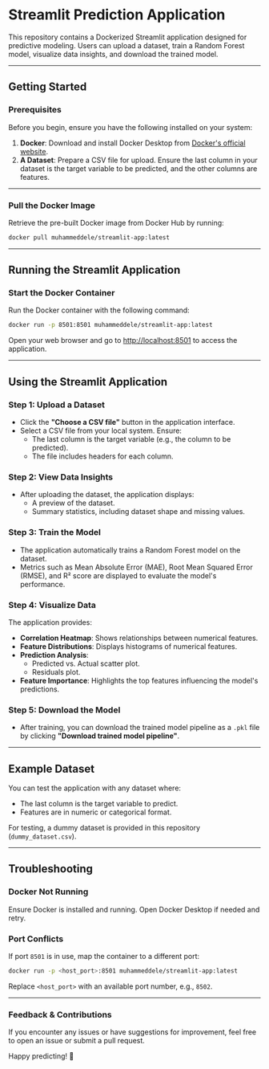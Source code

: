 
# Streamlit Prediction Application

This repository contains a Dockerized Streamlit application designed for predictive modeling. Users can upload a dataset, train a Random Forest model, visualize data insights, and download the trained model.

---

## Getting Started

### Prerequisites

Before you begin, ensure you have the following installed on your system:

1. **Docker**: Download and install Docker Desktop from [Docker's official website](https://www.docker.com/products/docker-desktop).
2. **A Dataset**: Prepare a CSV file for upload. Ensure the last column in your dataset is the target variable to be predicted, and the other columns are features.

---

### Pull the Docker Image

Retrieve the pre-built Docker image from Docker Hub by running:
```sh
docker pull muhammeddele/streamlit-app:latest
```

---

## Running the Streamlit Application

### Start the Docker Container

Run the Docker container with the following command:
```sh
docker run -p 8501:8501 muhammeddele/streamlit-app:latest
```

Open your web browser and go to [http://localhost:8501](http://localhost:8501) to access the application.

---

## Using the Streamlit Application

### Step 1: Upload a Dataset

- Click the **"Choose a CSV file"** button in the application interface.
- Select a CSV file from your local system. Ensure:
  - The last column is the target variable (e.g., the column to be predicted).
  - The file includes headers for each column.

### Step 2: View Data Insights

- After uploading the dataset, the application displays:
  - A preview of the dataset.
  - Summary statistics, including dataset shape and missing values.

### Step 3: Train the Model

- The application automatically trains a Random Forest model on the dataset.
- Metrics such as Mean Absolute Error (MAE), Root Mean Squared Error (RMSE), and R² score are displayed to evaluate the model's performance.

### Step 4: Visualize Data

The application provides:
- **Correlation Heatmap**: Shows relationships between numerical features.
- **Feature Distributions**: Displays histograms of numerical features.
- **Prediction Analysis**:
  - Predicted vs. Actual scatter plot.
  - Residuals plot.
- **Feature Importance**: Highlights the top features influencing the model's predictions.

### Step 5: Download the Model

- After training, you can download the trained model pipeline as a `.pkl` file by clicking **"Download trained model pipeline"**.

---

## Example Dataset

You can test the application with any dataset where:
- The last column is the target variable to predict.
- Features are in numeric or categorical format.

For testing, a dummy dataset is provided in this repository (`dummy_dataset.csv`).

---

## Troubleshooting

### Docker Not Running

Ensure Docker is installed and running. Open Docker Desktop if needed and retry.

### Port Conflicts

If port `8501` is in use, map the container to a different port:
```sh
docker run -p <host_port>:8501 muhammeddele/streamlit-app:latest
```
Replace `<host_port>` with an available port number, e.g., `8502`.

---

### Feedback & Contributions

If you encounter any issues or have suggestions for improvement, feel free to open an issue or submit a pull request.

Happy predicting! 🚀
